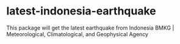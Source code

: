 # latest-indonesia-earthquake
This package will get the latest earthquake from Indonesia BMKG | Meteorological, Climatological, and Geophysical Agency
